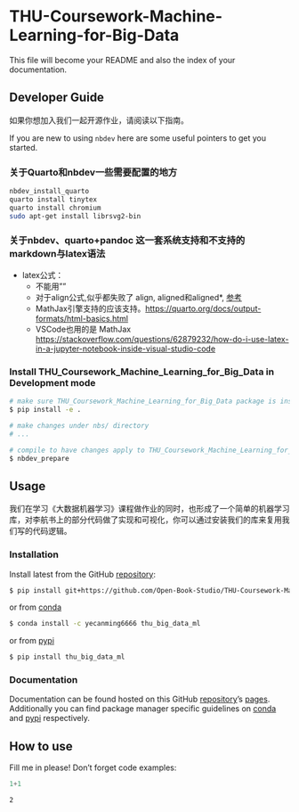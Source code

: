 # THU-Coursework-Machine-Learning-for-Big-Data


<!-- WARNING: THIS FILE WAS AUTOGENERATED! DO NOT EDIT! -->

This file will become your README and also the index of your
documentation.

## Developer Guide

如果你想加入我们一起开源作业，请阅读以下指南。

If you are new to using `nbdev` here are some useful pointers to get you
started.

### 关于Quarto和nbdev一些需要配置的地方

``` sh
nbdev_install_quarto
quarto install tinytex
quarto install chromium
sudo apt-get install librsvg2-bin
```

### 关于nbdev、quarto+pandoc 这一套系统支持和不支持的markdown与latex语法

- latex公式：
  - 不能用””
  - 对于align公式,似乎都失败了 align, aligned和aligned\*,
    [参考](https://tex.stackexchange.com/questions/256920/package-amsmath-error-beginaligned-allowed-only-in-math-mode)
  - MathJax引擎支持的应该支持。https://quarto.org/docs/output-formats/html-basics.html
  - VSCode也用的是 MathJax
    https://stackoverflow.com/questions/62879232/how-do-i-use-latex-in-a-jupyter-notebook-inside-visual-studio-code

### Install THU_Coursework_Machine_Learning_for_Big_Data in Development mode

``` sh
# make sure THU_Coursework_Machine_Learning_for_Big_Data package is installed in development mode
$ pip install -e .

# make changes under nbs/ directory
# ...

# compile to have changes apply to THU_Coursework_Machine_Learning_for_Big_Data
$ nbdev_prepare
```

## Usage

我们在学习《大数据机器学习》课程做作业的同时，也形成了一个简单的机器学习库，对李航书上的部分代码做了实现和可视化，你可以通过安装我们的库来复用我们写的代码逻辑。

### Installation

Install latest from the GitHub
[repository](https://github.com/Open-Book-Studio/THU-Coursework-Machine-Learning-for-Big-Data):

``` sh
$ pip install git+https://github.com/Open-Book-Studio/THU-Coursework-Machine-Learning-for-Big-Data.git
```

or from
[conda](https://anaconda.org/Open-Book-Studio/THU-Coursework-Machine-Learning-for-Big-Data)

``` sh
$ conda install -c yecanming6666 thu_big_data_ml
```

or from
[pypi](https://pypi.org/project/THU-Coursework-Machine-Learning-for-Big-Data/)

``` sh
$ pip install thu_big_data_ml
```

### Documentation

Documentation can be found hosted on this GitHub
[repository](https://github.com/Open-Book-Studio/THU-Coursework-Machine-Learning-for-Big-Data)’s
[pages](https://Open-Book-Studio.github.io/THU-Coursework-Machine-Learning-for-Big-Data/).
Additionally you can find package manager specific guidelines on
[conda](https://anaconda.org/Open-Book-Studio/THU-Coursework-Machine-Learning-for-Big-Data)
and
[pypi](https://pypi.org/project/THU-Coursework-Machine-Learning-for-Big-Data/)
respectively.

## How to use

Fill me in please! Don’t forget code examples:

``` python
1+1
```

    2
